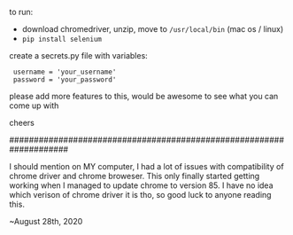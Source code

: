to run:
 - download chromedriver, unzip, move to `/usr/local/bin` (mac os / linux)
 - `pip install selenium`

create a secrets.py file with variables:
``` 
 username = 'your_username'
 password = 'your_password'
```

please add more features to this, would be awesome to see what you can come up with

cheers

####################################################################


I should mention on MY computer, I had a lot of issues with compatibility of chrome driver and chrome broweser. 
This only finally started getting working when I managed to update chrome to version 85. 
I have no idea which verison of chrome driver it is tho, so good luck to anyone reading this. 

~August 28th, 2020 
